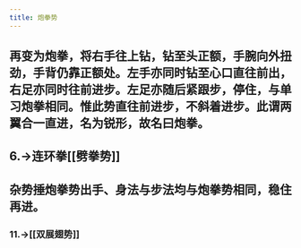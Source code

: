 ```yaml
---
title: 炮拳势
---
```


## 再变为炮拳，将右手往上钻，钻至头正额，手腕向外扭劲，手背仍靠正额处。左手亦同时钻至心口直往前出，右足亦同时往前进步。左足亦随后紧跟步，停住，与单习炮拳相同。惟此势直往前进步，不斜着进步。此谓两翼合一直进，名为锐形，故名曰炮拳。

## 6.->连环拳[[劈拳势]]
## 杂势捶炮拳势出手、身法与步法均与炮拳势相同，稳住再进。
### 11.->[[双展翅势]]

